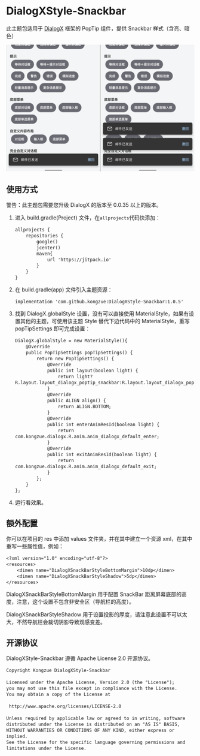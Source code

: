 # DialogXStyle-Snackbar

此主题包适用于 [DialogX](https://github.com/kongzue/DialogX) 框架的 PopTip 组件，提供 Snackbar 样式（含亮、暗色）

![Snackbar](https://raw.githubusercontent.com/kongzue/DialogXStyle-Snackbar/master/readme/SnakebarStyle.png)

## 使用方式

警告：此主题包需要您升级 DialogX 的版本至 0.0.35 以上的版本。

1. 进入 build.gradle(Project) 文件，在`allprojects`代码快添加：

   ```
   allprojects {
       repositories {
           google()
           jcenter()
           maven{
               url 'https://jitpack.io'
           }
       }
   }
   ```

2. 在 build.gradle(app) 文件引入主题资源：

   ```
   implementation 'com.github.kongzue:DialogXStyle-Snackbar:1.0.5'
   ```

3. 找到 DialogX.globalStyle 设置，没有可以直接使用 MaterialStyle，如果有设置其他的主题，可使用该主题 Style 替代下边代码中的 MaterialStyle，重写 popTipSettings 即可完成设置：

   ```
   DialogX.globalStyle = new MaterialStyle(){
       @Override
       public PopTipSettings popTipSettings() {
           return new PopTipSettings() {
               @Override
               public int layout(boolean light) {
                   return light?R.layout.layout_dialogx_poptip_snackbar:R.layout.layout_dialogx_poptip_snackbar_dark;
               }
               @Override
               public ALIGN align() {
                   return ALIGN.BOTTOM;
               }
               @Override
               public int enterAnimResId(boolean light) {
                   return com.kongzue.dialogx.R.anim.anim_dialogx_default_enter;
               }
               @Override
               public int exitAnimResId(boolean light) {
                   return com.kongzue.dialogx.R.anim.anim_dialogx_default_exit;
               }
           };
       }
   };
   ```

4. 运行看效果。

## 额外配置

你可以在项目的 res 中添加 values 文件夹，并在其中建立一个资源 xml，在其中重写一些属性值，例如：

```
<?xml version="1.0" encoding="utf-8"?>
<resources>
    <dimen name="DialogXSnackBarStyleBottomMargin">10dp</dimen>
    <dimen name="DialogXSnackBarStyleShadow">5dp</dimen>
</resources>
```

DialogXSnackBarStyleBottomMargin 用于配置 SnackBar 距离屏幕底部的高度，注意，这个设置不包含非安全区（导航栏的高度）。

DialogXSnackBarStyleShadow 用于设置投影的厚度，请注意此设置不可以太大，不然导航栏会裁切阴影导致观感变差。

## 开源协议

DialogXStyle-Snackbar 遵循 Apache License 2.0 开源协议。

```
Copyright Kongzue DialogXStyle-Snackbar

Licensed under the Apache License, Version 2.0 (the "License");
you may not use this file except in compliance with the License.
You may obtain a copy of the License at

 http://www.apache.org/licenses/LICENSE-2.0

Unless required by applicable law or agreed to in writing, software
distributed under the License is distributed on an "AS IS" BASIS,
WITHOUT WARRANTIES OR CONDITIONS OF ANY KIND, either express or implied.
See the License for the specific language governing permissions and
limitations under the License.
```